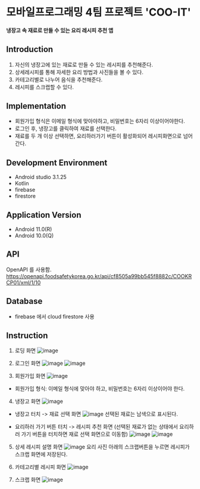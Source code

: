 # 모바일프로그래밍 4팀 프로젝트 'COO-IT'
#### 냉장고 속 재료로 만들 수 있는 요리 레시피 추천 앱
## Introduction
1. 자신의 냉장고에 있는 재료로 만들 수 있는 레시피를 추천해준다.
2. 상세레시피를 통해 자세한 요리 방법과 사진들을 볼 수 있다. 
3. 카테고리별로 나누어 음식을 추천해준다.
4. 레시피를 스크랩할 수 있다.
## Implementation
+ 회원가입 형식은 이메일 형식에 맞아야하고, 비밀번호는 6자리 이상이어야한다. 
+ 로그인 후, 냉장고를 클릭하여 재료를 선택한다.
+ 재료를 두 개 이상 선택하면, 요리하러가기 버튼이 활성화되어 레시피화면으로 넘어간다.  
## Development Environment
+ Android studio 3.1.25
+ Kotlin
+ firebase
+ firestore
## Application Version
+ Android 11.0(R)
+ Android 10.0(Q)
## API 
OpenAPI 를 사용함. 
<https://openapi.foodsafetykorea.go.kr/api/cf8505a99bb545f8882c/COOKRCP01/xml/1/10> 
## Database 
+ firebase 에서 cloud firestore 사용
## Instruction
1. 로딩 화면
![image](https://user-images.githubusercontent.com/66251759/143869910-3314aace-499d-45f2-ab6b-a0a7fa873071.png)

2. 로그인 화면
![image](https://user-images.githubusercontent.com/66251759/143869936-28131e4d-f5e7-4f3f-94a2-65c6f4e344a2.png)
![image](https://user-images.githubusercontent.com/66251759/143870014-bc26cf01-cab4-4418-b90c-04b5fe039272.png)

3. 회원가입 화면
![image](https://user-images.githubusercontent.com/66251759/143870032-523376c7-d955-482b-8b77-586792724363.png)
* 회원가입 형식: 이메일 형식에 맞아야 하고, 비밀번호는 6자리 이상이어야 한다.

4. 냉장고 화면
![image](https://user-images.githubusercontent.com/66251759/143870056-c9193dd9-81c4-4c43-ba31-c9d9a47785c6.png)
 - 냉장고 터치 -> 재료 선택 화면
 ![image](https://user-images.githubusercontent.com/66251759/143870137-b4d8f446-2a33-40c8-bb75-bff9dce68858.png)
 선택된 재료는 남색으로 표시된다.

 - 요리하러 가기 버튼 터치 -> 레시피 추천 화면 (선택된 재료가 없는 상태에서 요리하러 가기 버튼을 터치하면 재료 선택 화면으로 이동함)
 ![image](https://user-images.githubusercontent.com/66251759/143870203-040a70cc-6b5e-4d08-b2e2-0c38cfda2996.png)
 ![image](https://user-images.githubusercontent.com/66251759/143870229-5725105f-c694-432a-a08b-893210a4c11c.png)

5. 상세 레시피 설명 화면
![image](https://user-images.githubusercontent.com/66251759/143870337-bd4a23ca-4301-40ff-bcde-d5de028ff18f.png)
요리 사진 아래의 스크랩버튼을 누르면 레시피가 스크랩 화면에 저장된다.

6. 카테고리별 레시피 화면
![image](https://user-images.githubusercontent.com/66251759/143870296-4c1d4dcc-3669-4a40-9723-86f5e5e5e44c.png)

7. 스크랩 화면
![image](https://user-images.githubusercontent.com/66251759/143870366-bc7491f2-d7ef-4faa-9495-009014aee8ab.png)
